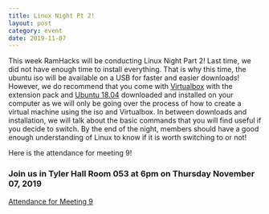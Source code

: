 ```yaml
---
title: Linux Night Pt 2!
layout: post
category: event
date: 2019-11-07
---
```


This week RamHacks will be conducting Linux Night Part 2! Last time, we did not have enough time to install everything. 
That is why this time, the ubuntu iso will be available on a USB for faster and easier downloads! However, we do recommend
that you come with [Virtualbox](https://www.virtualbox.org/) with the extension pack and [Ubuntu 18.04](https://ubuntu.com/download/desktop)
downloaded and installed on your computer as we will only be going over the process of how to create a virtual machine using the iso and Virtualbox.
In between downloads and installation, we will talk about the basic commands that you will find useful if you decide to switch.
By the end of the night, members should have a good enough understanding of Linux to know if it is worth switching to or not!

Here is the attendance for meeting 9!

### Join us in Tyler Hall Room 053 at 6pm on Thursday November 07, 2019

[Attendance for Meeting 9](https://forms.gle/USmSFsLQmDm92tqi9)
